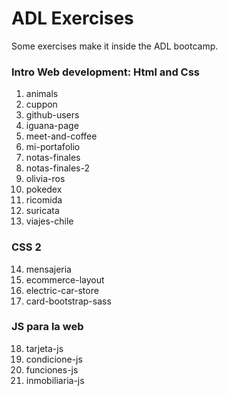 # ADL Exercises

Some exercises make it inside the ADL bootcamp.

### Intro Web development: Html and Css

1.  animals
2.  cuppon
3.  github-users
4.  iguana-page
5.  meet-and-coffee
6.  mi-portafolio
7.  notas-finales
8.  notas-finales-2
9.  olivia-ros
10. pokedex
11. ricomida
12. suricata
13. viajes-chile

### CSS 2

14. mensajeria
15. ecommerce-layout
16. electric-car-store
17. card-bootstrap-sass

### JS para la web

18. tarjeta-js
19. condicione-js
20. funciones-js
21. inmobiliaria-js
